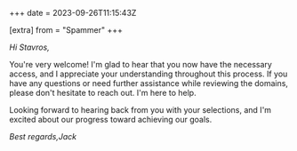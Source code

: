 +++
date = 2023-09-26T11:15:43Z

[extra]
from = "Spammer"
+++

*Hi Stavros,*

You're very welcome! I'm glad to hear that you now have the necessary
access, and I appreciate your understanding throughout this process. If you
have any questions or need further assistance while reviewing the domains,
please don't hesitate to reach out. I'm here to help.

Looking forward to hearing back from you with your selections, and I'm
excited about our progress toward achieving our goals.

*Best regards,Jack*

